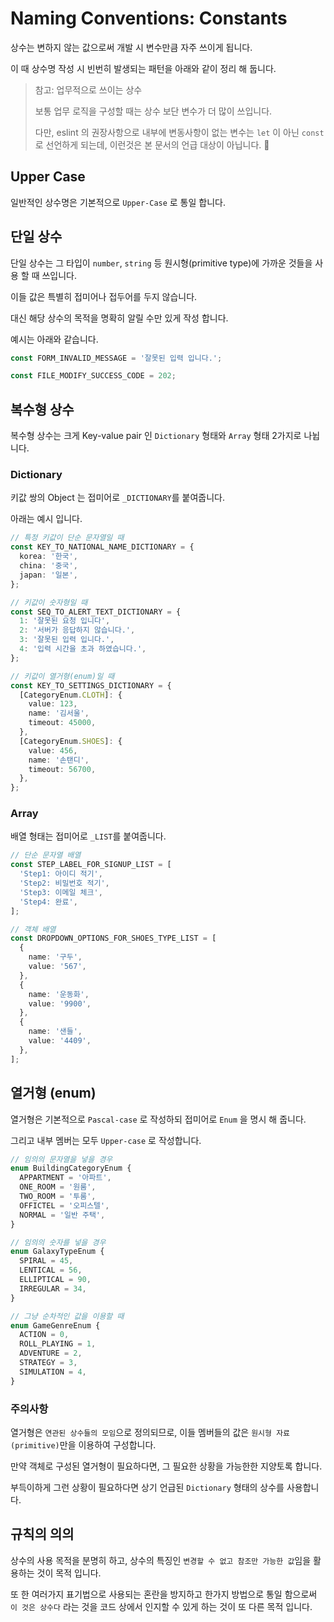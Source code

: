# Naming Conventions: Constants

상수는 변하지 않는 값으로써 개발 시 변수만큼 자주 쓰이게 됩니다.

이 때 상수명 작성 시 빈번히 발생되는 패턴을 아래와 같이 정리 해 둡니다.

> 참고: 업무적으로 쓰이는 상수
>
> 보통 업무 로직을 구성할 때는 상수 보단 변수가 더 많이 쓰입니다.
>
> 다만, eslint 의 권장사항으로 내부에 변동사항이 없는 변수는 `let` 이 아닌 `const`로 선언하게 되는데, 이런것은 본 문서의 언급 대상이 아닙니다. 🙂

## Upper Case

일반적인 상수명은 기본적으로 `Upper-Case` 로 통일 합니다.

## 단일 상수

단일 상수는 그 타입이 `number`, `string` 등 원시형(primitive type)에 가까운 것들을 사용 할 때 쓰입니다.

이들 값은 특별히 접미어나 접두어를 두지 않습니다.

대신 해당 상수의 목적을 명확히 알릴 수만 있게 작성 합니다.

예시는 아래와 같습니다.

```ts
const FORM_INVALID_MESSAGE = '잘못된 입력 입니다.';

const FILE_MODIFY_SUCCESS_CODE = 202;
```

## 복수형 상수

복수형 상수는 크게 Key-value pair 인 `Dictionary` 형태와 `Array` 형태 2가지로 나뉩니다.

### Dictionary

키값 쌍의 Object 는 접미어로 `_DICTIONARY`를 붙여줍니다.

아래는 예시 입니다.

```ts
// 특정 키값이 단순 문자열일 때
const KEY_TO_NATIONAL_NAME_DICTIONARY = {
  korea: '한국',
  china: '중국',
  japan: '일본',
};

// 키값이 숫자형일 때
const SEQ_TO_ALERT_TEXT_DICTIONARY = {
  1: '잘못된 요청 입니다',
  2: '서버가 응답하지 않습니다.',
  3: '잘못된 입력 입니다.',
  4: '입력 시간을 초과 하였습니다.',
};

// 키값이 열거형(enum)일 때
const KEY_TO_SETTINGS_DICTIONARY = {
  [CategoryEnum.CLOTH]: {
    value: 123,
    name: '김서울',
    timeout: 45000,
  },
  [CategoryEnum.SHOES]: {
    value: 456,
    name: '손탠디',
    timeout: 56700,
  },
};
```

### Array

배열 형태는 접미어로 `_LIST`를 붙여줍니다.

```ts
// 단순 문자열 배열
const STEP_LABEL_FOR_SIGNUP_LIST = [
  'Step1: 아이디 적기',
  'Step2: 비밀번호 적기',
  'Step3: 이메일 체크',
  'Step4: 완료',
];

// 객체 배열
const DROPDOWN_OPTIONS_FOR_SHOES_TYPE_LIST = [
  {
    name: '구두',
    value: '567',
  },
  {
    name: '운동화',
    value: '9900',
  },
  {
    name: '샌들',
    value: '4409',
  },
];
```

## 열거형 (enum)

열거형은 기본적으로 `Pascal-case` 로 작성하되 접미어로 `Enum` 을 명시 해 줍니다.

그리고 내부 멤버는 모두 `Upper-case` 로 작성합니다.

<!-- 열거형의 선언문은 `enum`이 아닌 `const` 로 사용합니다.

(사유는 아래에 별도 설명 합니다.)-->

```ts
// 임의의 문자열을 넣을 경우
enum BuildingCategoryEnum {
  APPARTMENT = '아파트',
  ONE_ROOM = '원룸',
  TWO_ROOM = '투룸',
  OFFICTEL = '오피스텔',
  NORMAL = '일반 주택',
}

// 임의의 숫자를 넣을 경우
enum GalaxyTypeEnum {
  SPIRAL = 45,
  LENTICAL = 56,
  ELLIPTICAL = 90,
  IRREGULAR = 34,
}

// 그냥 순차적인 값을 이용할 때
enum GameGenreEnum {
  ACTION = 0,
  ROLL_PLAYING = 1,
  ADVENTURE = 2,
  STRATEGY = 3,
  SIMULATION = 4,
}
```

### 주의사항

열거형은 `연관된 상수들의 모임`으로 정의되므로, 이들 멤버들의 값은 `원시형 자료(primitive)`만을 이용하여 구성합니다.

만약 객체로 구성된 열거형이 필요하다면, 그 필요한 상황을 가능한한 지양토록 합니다.

부득이하게 그런 상황이 필요하다면 상기 언급된 `Dictionary` 형태의 상수를 사용합니다.

<!--
### const enum 사용 이유

TypeScript 의 enum 은 본래 JavaScript 에서 지원하지 않는 기능 입니다.

따라서 이를 실제 번역(Transpile)할 시 아래와 같이 IIFE(Immediately Invoked Function Expression - 즉시실행함수표현)으로 바꿔 버립니다.

```ts
// 번역전
enum ComputerEnum {
  PERSONAL,
  LAPTOP,
  NOTEBOOK,
}

const value = ComputerEnum.LAPTOP;
```

```js
// 번역후
var ComputerEnum;
(function (ComputerEnum) {
  ComputerEnum[(ComputerEnum['PERSONAL'] = 0)] = 'PERSONAL';
  ComputerEnum[(ComputerEnum['LAPTOP'] = 1)] = 'LAPTOP';
  ComputerEnum[(ComputerEnum['NOTEBOOK'] = 2)] = 'NOTEBOOK';
})((ComputerEnum = exports.ComputerEnum || (exports.ComputerEnum = {})));

const value = ComputerEnum.LAPTOP;
```

이러면 Tree-Shaking 대상에서 제외되며 만약 저 enum이 쓰이질 않을 경우 코드상에서 자동으로 제거되는 이득을 보지 못하게 됩니다.

더군다나 코드도 매우 깁니다. 😞

반면 `const enum`을 쓸 경우엔 다릅니다.

```ts
// 번역전
const enum ComputerEnum {
  PERSONAL,
  LAPTOP,
  NOTEBOOK,
}

const value = ComputerEnum.LAPTOP;
```

```js
// 번역후
// enum 선언부는 아예 없어집니다.

const value = 1; // 별도로 값을 지정하지 않았으로 두번째 인덱스인 1이 지정됩니다.
```

이렇게 본래 의도인 `상수`의 역할을 하며 불필요한 코드가 없어져 번들양도 줄어드는 이점이 있습니다.

단, 이렇게 수행하려면 `tsconfig` 의 `preserveConstEnums` 가 `false` 여야 합니다.

별도 설정하지 아니하면 기본 false 이므로 현재 모든 프로젝트에 기본으로 적용된 상태라 보시면 됩니다.
-->

## 규칙의 의의

상수의 사용 목적을 분명히 하고, 상수의 특징인 `변경할 수 없고 참조만 가능한 값`임을 활용하는 것이 목적 입니다.

또 한 여러가지 표기법으로 사용되는 혼란을 방지하고 한가지 방법으로 통일 함으로써 `이 것은 상수다` 라는 것을 코드 상에서 인지할 수 있게 하는 것이 또 다른 목적 입니다.
